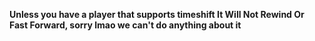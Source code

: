 **Unless you have a player that supports timeshift It Will Not Rewind Or Fast Forward, sorry lmao we can't do anything about it**
